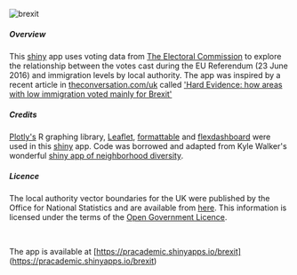 ![brexit](https://github.com/cat-lord/shinyapps/blob/master/GIFs/brexit.gif)

##### Overview
This [shiny](http://shiny.rstudio.com) app uses voting data from [The Electoral Commission](http://www.electoralcommission.org.uk/find-information-by-subject/elections-and-referendums/upcoming-elections-and-referendums/eu-referendum/electorate-and-count-information) to explore the relationship between the votes cast during the EU Referendum (23 June 2016) and immigration levels by local authority. The app was inspired by a recent article in [theconversation.com/uk](http://theconversation.com/uk) called ['Hard Evidence: how areas with low immigration voted mainly for Brexit'](http://theconversation.com/hard-evidence-how-areas-with-low-immigration-voted-mainly-for-brexit-62138)

##### Credits
[Plotly's](https://plot.ly/r/) R graphing library, [Leaflet](https://rstudio.github.io/leaflet/), [formattable](https://github.com/renkun-ken/formattable) and [flexdashboard](http://rmarkdown.rstudio.com/flexdashboard/) were used in this [shiny](http://shiny.rstudio.com") app. Code was borrowed and adapted from Kyle Walker's wonderful [shiny app of neighborhood diversity](https://walkerke.shinyapps.io/neighborhood_diversity/).

##### Licence
The local authority vector boundaries for the UK were published by the Office for National Statistics and are available from [here](https://geoportal.statistics.gov.uk/geoportal/catalog/content/filelist.page?&pos=3&cat=#BD). This information is licensed under the terms of the [Open Government Licence](http://www.nationalarchives.gov.uk/doc/open-government-licence/version/3).

<br>

The app is available at [https://pracademic.shinyapps.io/brexit] (https://pracademic.shinyapps.io/brexit)
